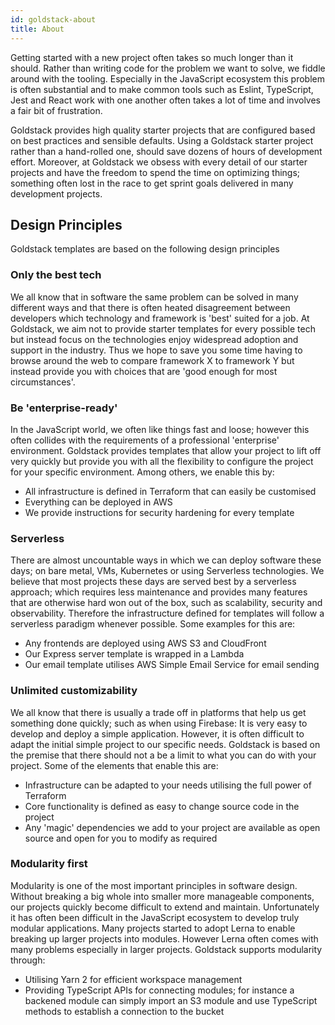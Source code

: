 ```yaml
---
id: goldstack-about
title: About
---
```


Getting started with a new project often takes so much longer than it should. Rather than writing code for the problem we want to solve, we fiddle around with the tooling. Especially in the JavaScript ecosystem this problem is often substantial and to make common tools such as Eslint, TypeScript, Jest and React work with one another often takes a lot of time and involves a fair bit of frustration.

Goldstack provides high quality starter projects that are configured based on best practices and sensible defaults. Using a Goldstack starter project rather than a hand-rolled one, should save dozens of hours of development effort. Moreover, at Goldstack we obsess with every detail of our starter projects and have the freedom to spend the time on optimizing things; something often lost in the race to get sprint goals delivered in many development projects.

## Design Principles

Goldstack templates are based on the following design principles

### Only the best tech

We all know that in software the same problem can be solved in many different ways and that there is often heated disagreement between developers which technology and framework is 'best' suited for a job. At Goldstack, we aim not to provide starter templates for every possible tech but instead focus on the technologies enjoy widespread adoption and support in the industry. Thus we hope to save you some time having to browse around the web to compare framework X to framework Y but instead provide you with choices that are 'good enough for most circumstances'.

### Be 'enterprise-ready'

In the JavaScript world, we often like things fast and loose; however this often collides with the requirements of a professional 'enterprise' environment. Goldstack provides templates that allow your project to lift off very quickly but provide you with all the flexibility to configure the project for your specific environment. Among others, we enable this by:

- All infrastructure is defined in Terraform that can easily be customised
- Everything can be deployed in AWS
- We provide instructions for security hardening for every template

### Serverless

There are almost uncountable ways in which we can deploy software these days; on bare metal, VMs, Kubernetes or using Serverless technologies. We believe that most projects these days are served best by a serverless approach; which requires less maintenance and provides many features that are otherwise hard won out of the box, such as scalability, security and observability. Therefore the infrastructure defined for templates will follow a serverless paradigm whenever possible. Some examples for this are:

- Any frontends are deployed using AWS S3 and CloudFront
- Our Express server template is wrapped in a Lambda
- Our email template utilises AWS Simple Email Service for email sending

### Unlimited customizability

We all know that there is usually a trade off in platforms that help us get something done quickly; such as when using Firebase: It is very easy to develop and deploy a simple application. However, it is often difficult to adapt the initial simple project to our specific needs. Goldstack is based on the premise that there should not a be a limit to what you can do with your project. Some of the elements that enable this are:

- Infrastructure can be adapted to your needs utilising the full power of Terraform
- Core functionality is defined as easy to change source code in the project
- Any 'magic' dependencies we add to your project are available as open source and open for you to modify as required

### Modularity first

Modularity is one of the most important principles in software design. Without breaking a big whole into smaller more manageable components, our projects quickly become difficult to extend and maintain. Unfortunately it has often been difficult in the JavaScript ecosystem to develop truly modular applications. Many projects started to adopt Lerna to enable breaking up larger projects into modules. However Lerna often comes with many problems especially in larger projects. Goldstack supports modularity through:

- Utilising Yarn 2 for efficient workspace management
- Providing TypeScript APIs for connecting modules; for instance a backened module can simply import an S3 module and use TypeScript methods to establish a connection to the bucket
